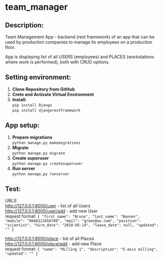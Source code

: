 # team_manager

## Description:
Team Management App - backend (rest framework) of an app that can be used by production companies to manage its employees on a production floor.

App is displaying list of all USERS (employees) and PLACES (workstations where work is performed), both with CRUD options.

## Setting environment:
1. **Clone Repository from GitHub** <br />
2. **Crete and Activate Virtual Environment** <br />
3. **Install:** <br />
    `pip install Django` <br />
    `pip install djangorestframework` <br />
    
## App setup:
1. **Prepare migrations** <br />
    `python manage.py makemigrations` <br />
2. **Migrate** <br />
    `python manage.py migrate` <br />
3. **Create superuser** <br />
    `python manage.py createsuperuser` <br />
4. **Run server** <br />
    `python manage.py runserver` <br />
    
## Test:
URLS: <br />
http://127.0.0.1:8000/user - list of all Users <br />
http://127.0.0.1:8000/user/add - add new User <br />
request format: `{
        "first_name": "Bruce",
        "last_name": "Banner",
        "mobile": "0048123456789",
        "mail": "green@av.com",
        "position": "scientist",
        "hire_date": "2010-05-14",
        "leave_date": null,
        "updated": ""
}` <br />

http://127.0.0.1:8000/place - list of all Places <br />
http://127.0.0.1:8000/place/add - add new Place <br />
request format: `{
        "name": "Milling 1",
        "description": "5-axis milling",
        "updated": ""
}` <br />
    
